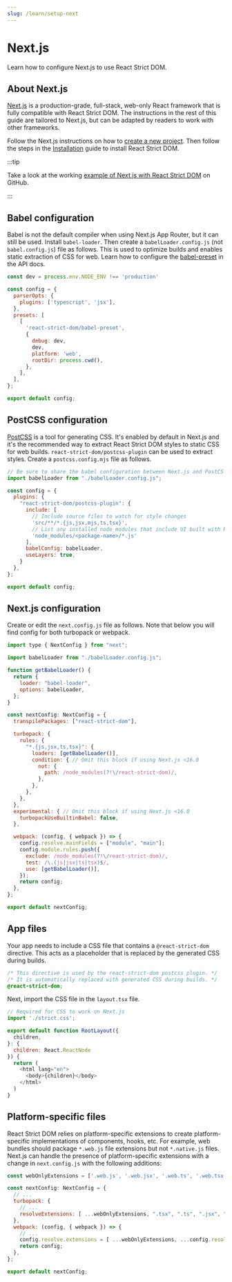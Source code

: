 ```yaml
---
slug: /learn/setup-next
---
```


# Next.js

<p className="text-xl">Learn how to configure Next.js to use React Strict DOM.</p>

## About Next.js

[Next.js](https://nextjs.org) is a production-grade, full-stack, web-only React framework that is fully compatible with React Strict DOM. The instructions in the rest of this guide are tailored to Next.js, but can be adapted by readers to work with other frameworks.

Follow the Next.js instructions on how to [create a new project](https://nextjs.org/docs/app/getting-started/installation). Then follow the steps in the [Installation](/learn/installation) guide to install React Strict DOM.

:::tip

Take a look at the working [example of Next.js with React Strict DOM](https://github.com/facebook/react-strict-dom/tree/main/apps/nextjs-app) on GitHub.

:::

## Babel configuration

Babel is not the default compiler when using Next.js App Router, but it can still be used. Install `babel-loader`. Then create a `babelLoader.config.js` (not `babel.config.js`) file as follows. This is used to optimize builds and enables static extraction of CSS for web. Learn how to configure the [babel-preset](/api/babel-preset/) in the API docs.

```js title="babelLoader.config.js"
const dev = process.env.NODE_ENV !== 'production'

const config = {
  parserOpts: {
    plugins: ['typescript', 'jsx'],
  },
  presets: [
    [
      'react-strict-dom/babel-preset',
      {
        debug: dev,
        dev,
        platform: 'web',
        rootDir: process.cwd(),
      },
    ],
  ],
};

export default config;
```

## PostCSS configuration

[PostCSS](https://postcss.org/) is a tool for generating CSS. It's enabled by default in Next.js and it's the recommended way to extract React Strict DOM styles to static CSS for web builds. `react-strict-dom/postcss-plugin` can be used to extract styles. Create a `postcss.config.mjs` file as follows.

```js title="postcss.config.mjs"
// Be sure to share the babel configuration between Next.js and PostCS
import babelLoader from "./babelLoader.config.js";

const config = {
  plugins: {
    "react-strict-dom/postcss-plugin": {
      include: [
        // Include source files to watch for style changes
        'src/**/*.{js,jsx,mjs,ts,tsx}',
        // List any installed node_modules that include UI built with React Strict DOM
        'node_modules/<package-name>/*.js'
      ],
      babelConfig: babelLoader,
      useLayers: true,
    }
  },
};

export default config;
```

## Next.js configuration

Create or edit the `next.config.js` file as follows. Note that below you will find config for both turbopack or webpack.

```js title="next.config.js"
import type { NextConfig } from "next";

import babelLoader from "./babelLoader.config.js";

function getBabelLoader() {
  return {
    loader: "babel-loader",
    options: babelLoader,
  };
}

const nextConfig: NextConfig = {
  transpilePackages: ["react-strict-dom"],

  turbopack: {
    rules: {
      "*.{js,jsx,ts,tsx}": {
        loaders: [getBabelLoader()],
        condition: { // Omit this block if using Next.js <16.0
          not: {
            path: /node_modules(?!\/react-strict-dom)/,
          },
        },
      },
    },
  },
  experimental: { // Omit this block if using Next.js <16.0
    turbopackUseBuiltinBabel: false,
  },

  webpack: (config, { webpack }) => {
    config.resolve.mainFields = ["module", "main"];
    config.module.rules.push({
      exclude: /node_modules(?!\/react-strict-dom)/,
      test: /\.(js|jsx|ts|tsx)$/,
      use: [getBabelLoader()],
    });
    return config;
  },
};

export default nextConfig;
```

## App files

Your app needs to include a CSS file that contains a `@react-strict-dom` directive. This acts as a placeholder that is replaced by the generated CSS during builds.

```css title="strict.css"
/* This directive is used by the react-strict-dom postcss plugin. */
/* It is automatically replaced with generated CSS during builds. */
@react-strict-dom;
```

Next, import the CSS file in the `layout.tsx` file.

```js title="src/app/layout.tsx"
// Required for CSS to work on Next.js
import './strict.css';

export default function RootLayout({
  children,
}: {
  children: React.ReactNode
}) {
  return (
    <html lang="en">
      <body>{children}</body>
    </html>
  )
}
```

## Platform-specific files

React Strict DOM relies on platform-specific extensions to create platform-specific implementations of components, hooks, etc. For example, web bundles should package `*.web.js` file extensions but not `*.native.js` files. Next.js can handle the presence of platform-specific extensions with a change in `next.config.js` with the following additions:

```js title="next.config.js"
const webOnlyExtensions = ['.web.js', '.web.jsx', '.web.ts', '.web.tsx'];

const nextConfig: NextConfig = {
  // ...
  turbopack: {
    // ...
    resolveExtensions: [ ...webOnlyExtensions, ".tsx", ".ts", ".jsx", ".js", ".mjs", ".json"],
  },
  webpack: (config, { webpack }) => {
    // ...
    config.resolve.extensions = [ ...webOnlyExtensions, ...config.resolve.extensions];
    return config;
  },
};

export default nextConfig;
```
